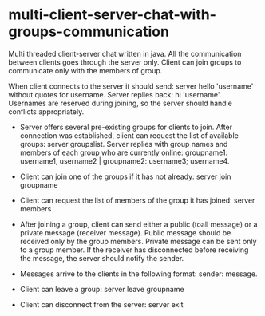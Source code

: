 # multi-client-server-chat-with-groups-communication

Multi threaded client-server chat written in java. All the communication between clients goes through the server only. Client can join groups to communicate only with the members of group.

When client connects to the server it should send: server hello 'username' without quotes for username. Server replies back: hi 'username'. Usernames are reserved during joining, so the server should handle conflicts appropriately.
  
- Server offers several pre-existing groups for clients to join. After connection was established, client can request the list of available groups: server groupslist.
Server replies with group names and members of each group who are currently online:
groupname1: username1, username2 | groupname2: username3; username4.

- Client can join one of the groups if it has not already: server join groupname

- Client can request the list of members of the group it has joined: server members

- After joining a group, client can send either a public (toall message) or a private message (receiver message). Public message should be received only by the group members. Private message can be sent only to a group member. If the receiver has disconnected before receiving the message, the server should notify the sender.

- Messages arrive to the clients in the following format: sender: message.

- Client can leave a group: server leave groupname

- Client can disconnect from the server: server exit
